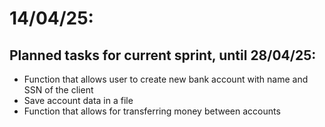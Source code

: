 # 14/04/25:
## Planned tasks for current sprint, until 28/04/25:
- Function that allows user to create new bank account with name and SSN of the client
- Save account data in a file
- Function that allows for transferring money between accounts

